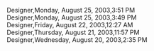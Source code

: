 ﻿Designer,Monday, August 25, 2003,3:51 PM  Designer,Monday, August 25, 2003,3:49 PM  Designer,Friday, August 22, 2003,12:27 AM  Designer,Thursday, August 21, 2003,11:57 PM  Designer,Wednesday, August 20, 2003,2:35 PM